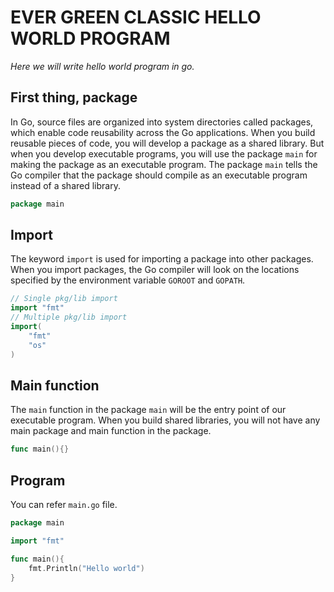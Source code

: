 # EVER GREEN CLASSIC HELLO WORLD PROGRAM

*Here we will write hello world program in go.*

## First thing, package
In Go, source files are organized into system directories called packages, which enable code reusability across the Go applications.
When you build reusable pieces of code, you will develop a package as a shared library. But when you develop executable programs, you will use the package `main` for making the package as an executable program. The package `main` tells the Go compiler that the package should compile as an executable program instead of a shared library.

```go
package main
```

## Import
The keyword `import` is used for importing a package into other packages. When you import packages, the Go compiler will look on the locations specified by the environment variable `GOROOT` and `GOPATH`.

```go
// Single pkg/lib import
import "fmt"
// Multiple pkg/lib import
import(
    "fmt"
    "os"
)
```

## Main function
The `main` function in the package `main` will be the entry point of our executable program. When you build shared libraries, you will not have any main package and main function in the package.

```go
func main(){}
```

## Program 
You can refer `main.go` file.

```go
package main

import "fmt"

func main(){
    fmt.Println("Hello world")
}
```